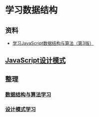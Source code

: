 # 学习数据结构

## 资料
- [学习JavaScript数据结构与算法（第3版）](https://weread.qq.com/web/bookDetail/99732570718ff67e997e35b)

## [JavaScript设计模式](https://weread.qq.com/web/reader/9cf32ff0811e1abd8g0134b2kc81322c012c81e728d9d180)

## 整理

### [数据结构与算法学习](./src/DataStructure/README.md)
### [设计模式学习](./src/DesignPattern/README.md)
